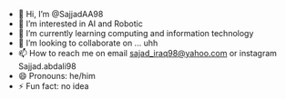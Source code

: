 - 👋 Hi, I’m @SajjadAA98
- 👀 I’m interested in AI and Robotic 
- 🌱 I’m currently learning computing and information technology
- 💞️ I’m looking to collaborate on ... uhh
- 📫 How to reach me on email sajad_iraq98@yahoo.com  or instagram Sajjad.abdali98
- 😄 Pronouns: he/him
- ⚡ Fun fact: no idea

<!---
SajjadAA98/SajjadAA98 is a ✨ special ✨ repository because its `README.md` (this file) appears on your GitHub profile.
You can click the Preview link to take a look at your changes.
--->
